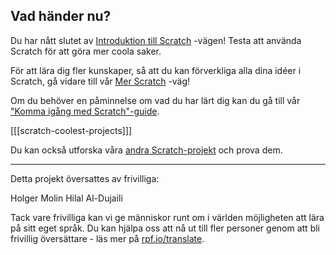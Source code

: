 ## Vad händer nu?

Du har nått slutet av [Introduktion till Scratch](https://projects.raspberrypi.org/sv-SE/pathways/scratch-intro) -vägen! Testa att använda Scratch för att göra mer coola saker.

För att lära dig fler kunskaper, så att du kan förverkliga alla dina idéer i Scratch, gå vidare till vår [Mer Scratch](https://projects.raspberrypi.org/sv-SE/pathways/more-scratch) -väg!

Om du behöver en påminnelse om vad du har lärt dig kan du gå till vår ["Komma igång med Scratch"-guide](https://projects.raspberrypi.org/sv-SE/projects/getting-started-scratch).

[[[scratch-coolest-projects]]]

Du kan också utforska våra [andra Scratch-projekt](https://projects.raspberrypi.org/sv-SE/projects?software%5B%5D=scratch&curriculum%5B%5D=%201) och prova dem.

***
Detta projekt översattes av frivilliga:

Holger Molin
Hilal Al-Dujaili

Tack vare frivilliga kan vi ge människor runt om i världen möjligheten att lära på sitt eget språk. Du kan hjälpa oss att nå ut till fler personer genom att bli frivillig översättare - läs mer på [rpf.io/translate](https://rpf.io/translate).
